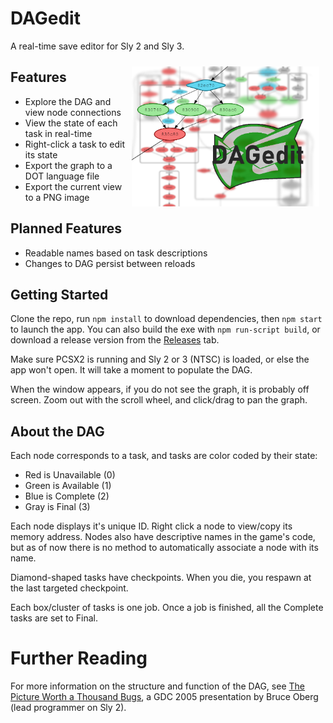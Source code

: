 # DAGedit
A real-time save editor for Sly 2 and Sly 3.

<img src="thumb.png" alt="A screenshot of DAGedit." style="float: right; margin: 10px; width: 300px">

## Features
* Explore the DAG and view node connections
* View the state of each task in real-time
* Right-click a task to edit its state
* Export the graph to a DOT language file
* Export the current view to a PNG image

## Planned Features
* Readable names based on task descriptions
* Changes to DAG persist between reloads

## Getting Started
Clone the repo, run `npm install` to download dependencies, then `npm start` to launch the app. You can also build the exe with `npm run-script build`, or download a release version from the [Releases](https://github.com/TheOnlyZac/DAGedit/releases/) tab.

Make sure PCSX2 is running and Sly 2 or 3 (NTSC) is loaded, or else the app won't open. It will take a moment to populate the DAG.

When the window appears, if you do not see the graph, it is probably off screen. Zoom out with the scroll wheel, and click/drag to pan the graph.

## About the DAG
Each node corresponds to a task, and tasks are color coded by their state:
* Red is Unavailable (0)
* Green is Available (1)
* Blue is Complete (2)
* Gray is Final (3)

Each node displays it's unique ID. Right click a node to view/copy its memory address. Nodes also have descriptive names in the game's code, but as of now there is no method to automatically associate a node with its name.

Diamond-shaped tasks have checkpoints. When you die, you respawn at the last targeted checkpoint.

Each box/cluster of tasks is one job. Once a job is finished, all the Complete tasks are set to Final.

# Further Reading
For more information on the structure and function of the DAG, see [The Picture Worth a Thousand Bugs](https://youtu.be/Yl20uIQ3fEw), a GDC 2005 presentation by Bruce Oberg (lead programmer on Sly 2).
